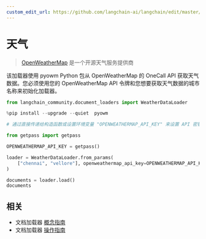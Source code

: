 ```yaml
---
custom_edit_url: https://github.com/langchain-ai/langchain/edit/master/docs/docs/integrations/document_loaders/weather.ipynb
---
```


# 天气

>[OpenWeatherMap](https://openweathermap.org/) 是一个开源天气服务提供商

该加载器使用 pyowm Python 包从 OpenWeatherMap 的 OneCall API 获取天气数据。您必须使用您的 OpenWeatherMap API 令牌和您想要获取天气数据的城市名称来初始化加载器。


```python
from langchain_community.document_loaders import WeatherDataLoader
```


```python
%pip install --upgrade --quiet  pyowm
```


```python
# 通过直接传递给构造函数或设置环境变量 "OPENWEATHERMAP_API_KEY" 来设置 API 密钥。

from getpass import getpass

OPENWEATHERMAP_API_KEY = getpass()
```


```python
loader = WeatherDataLoader.from_params(
    ["chennai", "vellore"], openweathermap_api_key=OPENWEATHERMAP_API_KEY
)
```


```python
documents = loader.load()
documents
```

## 相关

- 文档加载器 [概念指南](/docs/concepts/#document-loaders)
- 文档加载器 [操作指南](/docs/how_to/#document-loaders)